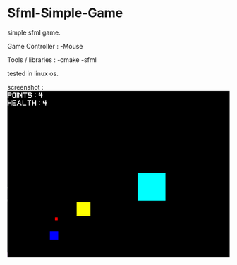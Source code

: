 # Sfml-Simple-Game

simple sfml game.

Game Controller :
-Mouse

Tools / libraries :
-cmake
-sfml

tested in linux os.

screenshot :
![image](https://github.com/Fatihcil16/SFML-Simple-Game/blob/master/images/Untitled.png?raw=true)